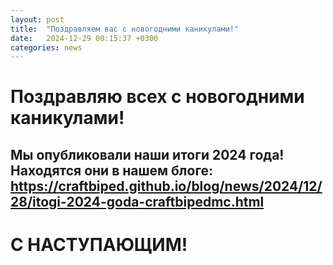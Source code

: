```yaml
---
layout: post
title:  "Поздравляем вас с новогодними каникулами!"
date:   2024-12-29 00:15:37 +0300
categories: news
---
```

# Поздравляю всех с новогодними каникулами!
## Мы опубликовали наши итоги 2024 года! Находятся они в нашем блоге: <https://craftbiped.github.io/blog/news/2024/12/28/itogi-2024-goda-craftbipedmc.html>

# С НАСТУПАЮЩИМ!
